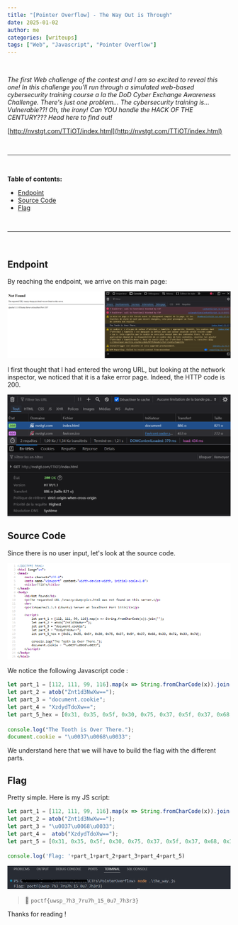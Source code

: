 ```yaml
---
title: "[Pointer Overflow] - The Way Out is Through"
date: 2025-01-02
author: me
categories: [writeups]
tags: ["Web", "Javascript", "Pointer Overflow"]
---
```


<link rel="stylesheet" href="https://cdnjs.cloudflare.com/ajax/libs/font-awesome/5.15.2/css/all.min.css">
<link rel="stylesheet" href="/assets/css/lil-bootstrap.css">
<script src="https://code.jquery.com/jquery-3.6.0.min.js"></script>

<br>

*The first Web challenge of the contest and I am so excited to reveal this one! In this challenge you'll run through a simulated web-based cybersecurity training course a la the DoD Cyber Exchange Awareness Challenge. There's just one problem... The cybersecurity training is... Vulnerable??! Oh, the irony! Can YOU handle the HACK OF THE CENTURY??? Head here to find out!*

[http://nvstgt.com/TTiOT/index.html](http://nvstgt.com/TTiOT/index.html)

<br>


_____________________________________________________



<br>

**Table of contents:**

- <a href="#endpoint">Endpoint</a>
- <a href="#source-code">Source Code</a>
- <a href="#flag">Flag</a>

<br>

_____________________________________________________


<br>

## Endpoint

By reaching the endpoint, we arrive on this main page:

![2](/images/pointer_overflow/the%20way/main_page.png)

I first thought that I had entered the wrong URL, but looking at the network inspector, we noticed that it is a fake error page. Indeed, the HTTP code is 200.

![2](/images/pointer_overflow/the%20way/main_pag2.png)

## Source Code

Since there is no user input, let's look at the source code.

![2](/images/pointer_overflow/the%20way/source_code.png)

We notice the following Javascript code :

```javascript
let part_1 = [112, 111, 99, 116].map(x => String.fromCharCode(x)).join('');
let part_2 = atob("Znt1d3NwXw==");
let part_3 = "document.cookie";
let part_4 = "XzdydTdoXw==";
let part_5_hex = [0x31, 0x35, 0x5f, 0x30, 0x75, 0x37, 0x5f, 0x37, 0x68, 0x33, 0x72, 0x33, 0x7d];

console.log("The Tooth is Over There.");
document.cookie = "\u0037\u0068\u0033";
```

We understand here that we will have to build the flag with the different parts.

## Flag

Pretty simple. Here is my JS script:

```javascript
let part_1 = [112, 111, 99, 116].map(x => String.fromCharCode(x)).join('');
let part_2 = atob("Znt1d3NwXw==");
let part_3 = "\u0037\u0068\u0033";
let part_4 =  atob("XzdydTdoXw==");
let part_5 = [0x31, 0x35, 0x5f, 0x30, 0x75, 0x37, 0x5f, 0x37, 0x68, 0x33, 0x72, 0x33, 0x7d].map(e => String.fromCharCode(e)).join('');

console.log('Flag: '+part_1+part_2+part_3+part_4+part_5)
```

![2](/images/pointer_overflow/the%20way/flag.png)

> 🚩 `poctf{uwsp_7h3_7ru7h_15_0u7_7h3r3}`

Thanks for reading !